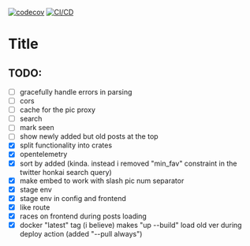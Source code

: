 [![codecov](https://codecov.io/gh/MorganTwoZero/pic-scraper-backend/branch/main/graph/badge.svg?token=IBZQNF8M5Z)](https://codecov.io/gh/MorganTwoZero/pic-scraper-backend)
[![CI/CD](https://github.com/MorganTwoZero/pic-scraper-backend/actions/workflows/general.yml/badge.svg)](https://github.com/MorganTwoZero/pic-scraper-backend/actions/workflows/general.yml)
# Title

## TODO:
 - [ ] gracefully handle errors in parsing
 - [ ] cors
 - [ ] cache for the pic proxy
 - [ ] search
 - [ ] mark seen
 - [ ] show newly added but old posts at the top
 - [x] split functionality into crates
 - [x] opentelemetry
 - [x] sort by added (kinda. instead i removed "min_fav" constraint in the twitter honkai search query)
 - [x] make embed to work with slash pic num separator
 - [x] stage env
 - [x] stage env in config and frontend
 - [x] like route
 - [x] races on frontend during posts loading
 - [x] docker "latest" tag (i believe) makes "up --build" load old ver during deploy action (added "--pull always")